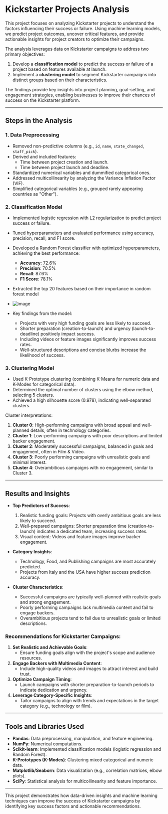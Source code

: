 # Kickstarter Projects Analysis

This project focuses on analyzing Kickstarter projects to understand the factors influencing their success or failure. Using machine learning models, we predict project outcomes, uncover critical features, and provide actionable insights for project creators to optimize their campaigns.

The analysis leverages data on Kickstarter campaigns to address two primary objectives:
1. Develop a **classification model** to predict the success or failure of a project based on features available at launch.
2. Implement a **clustering model** to segment Kickstarter campaigns into distinct groups based on their characteristics.

The findings provide key insights into project planning, goal-setting, and engagement strategies, enabling businesses to improve their chances of success on the Kickstarter platform.

---

## Steps in the Analysis

### 1. Data Preprocessing
- Removed non-predictive columns (e.g., `id`, `name`, `state_changed`, `staff_pick`).
- Derived and included features:
  - Time between project creation and launch.
  - Time between project launch and deadline.
- Standardized numerical variables and dummified categorical ones.
- Addressed multicollinearity by analyzing the Variance Inflation Factor (VIF).
- Simplified categorical variables (e.g., grouped rarely appearing countries as "Other").

### 2. Classification Model
- Implemented logistic regression with L2 regularization to predict project success or failure.
- Tuned hyperparameters and evaluated performance using accuracy, precision, recall, and F1 score.
- Developed a Random Forest classifier with optimized hyperparameters, achieving the best performance:
  - **Accuracy**: 72.6%
  - **Precision**: 70.5%
  - **Recall**: 87.6%
  - **F1 Score**: 78.1%
- Extracted the top 20 features based on their importance in random forest model
- ![image](https://github.com/user-attachments/assets/3e2daf0a-536f-43e5-86ff-dc71a9f8f77a)
   
- Key findings from the model:
  - Projects with very high funding goals are less likely to succeed.
  - Shorter preparation (creation-to-launch) and urgency (launch-to-deadline) positively impact success.
  - Including videos or feature images significantly improves success rates.
  - Well-structured descriptions and concise blurbs increase the likelihood of success.

### 3. Clustering Model
- Used K-Prototype clustering (combining K-Means for numeric data and K-Modes for categorical data).
- Determined the optimal number of clusters using the elbow method, selecting 5 clusters.
- Achieved a high silhouette score (0.978), indicating well-separated clusters.

Cluster interpretations:
1. **Cluster 0**: High-performing campaigns with broad appeal and well-planned details, often in technology categories.
2. **Cluster 1**: Low-performing campaigns with poor descriptions and limited backer engagement.
3. **Cluster 2**: Moderately successful campaigns, balanced in goals and engagement, often in Film & Video.
4. **Cluster 3**: Poorly performing campaigns with unrealistic goals and minimal interest.
5. **Cluster 4**: Overambitious campaigns with no engagement, similar to Cluster 3.

---

## Results and Insights

- **Top Predictors of Success**:
  1. Realistic funding goals: Projects with overly ambitious goals are less likely to succeed.
  2. Well-prepared campaigns: Shorter preparation time (creation-to-launch) indicates a dedicated team, increasing success rates.
  3. Visual content: Videos and feature images improve backer engagement.

- **Category Insights**:
  - Technology, Food, and Publishing campaigns are most accurately predicted.
  - Projects from Italy and the USA have higher success prediction accuracy.

- **Cluster Characteristics**:
  - Successful campaigns are typically well-planned with realistic goals and strong engagement.
  - Poorly performing campaigns lack multimedia content and fail to engage backers.
  - Overambitious projects tend to fail due to unrealistic goals or limited descriptions.

### Recommendations for Kickstarter Campaigns:
1. **Set Realistic and Achievable Goals**:
   - Ensure funding goals align with the project's scope and audience resources.
2. **Engage Backers with Multimedia Content**:
   - Include high-quality videos and images to attract interest and build trust.
3. **Optimize Campaign Timing**:
   - Launch campaigns with shorter preparation-to-launch periods to indicate dedication and urgency.
4. **Leverage Category-Specific Insights**:
   - Tailor campaigns to align with trends and expectations in the target category (e.g., technology or film).

---

## Tools and Libraries Used

- **Pandas**: Data preprocessing, manipulation, and feature engineering.
- **NumPy**: Numerical computations.
- **Scikit-learn**: Implemented classification models (logistic regression and Random Forest).
- **K-Prototypes (K-Modes)**: Clustering mixed categorical and numeric data.
- **Matplotlib/Seaborn**: Data visualization (e.g., correlation matrices, elbow plots).
- **SciPy**: Statistical analysis for multicollinearity and feature importance.

---

This project demonstrates how data-driven insights and machine learning techniques can improve the success of Kickstarter campaigns by identifying key success factors and actionable recommendations.
